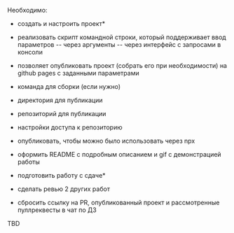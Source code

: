Необходимо:

- создать и настроить проект\*

- реализовать скрипт командной строки, который поддерживает ввод параметров
  -- через аргументы
  -- через интерфейс с запросами в консоли

- позволяет опубликовать проект (собрать его при необходимости) на github pages с заданными параметрами
- команда для сборки (если нужно)
- директория для публикации
- репозиторий для публикации
- настройки доступа к репозиторию

- опубликовать, чтобы можно было использовать через npx
- оформить README с подробным описанием и gif с демонстрацией работы

- подготовить работу с сдаче\*
- сделать ревью 2 других работ
- сбросить ссылку на PR, опубликованный проект и рассмотренные пуллреквесты в чат по ДЗ

TBD
